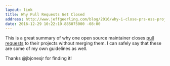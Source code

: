 ```yaml
---
layout: link
title: Why Pull Requests Get Closed
address: http://www.jeffgeerling.com/blog/2016/why-i-close-prs-oss-project-maintainer-notes
date: 2016-12-29 10:22:10.885075000 -08:00
---
```


This is a great summary of why one open source maintainer closes [pull requests](https://help.github.com/articles/about-pull-requests/) to their projects without merging them. I can safely say that these are some of my own guidelines as well.

Thanks @jbjonesjr for finding it!

